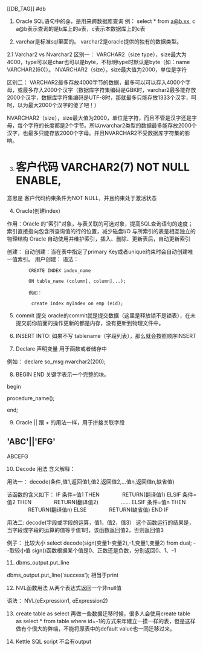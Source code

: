 [[DB_TAG]] #db 

1. Oracle SQL语句中的@，是用来跨数据库查询
例：
select * from a@b.xx, c
a@b表示查询的是b库上的a表，c表示本数据库上的c表

2. varchar是标准sql里面的。 varchar2是oracle提供的独有的数据类型。

2.1 Varchar2 vs Nvarchar2
区别一：
VARCHAR2（size type），size最大为4000，type可以是char也可以是byte，不标明type时默认是byte（如：name  VARCHAR2(60)）。
NVARCHAR2（size），size最大值为2000，单位是字符

区别二：
VARCHAR2最多存放4000字节的数据，最多可以可以存入4000个字母，或最多存入2000个汉字（数据库字符集编码是GBK时，varchar2最多能存放2000个汉字，数据库字符集编码是UTF-8时，那就最多只能存放1333个汉字，呵呵，以为最大2000个汉字的傻了吧！）

NVARCHAR2（size），size最大值为2000，单位是字符，而且不管是汉字还是字母，每个字符的长度都是2个字节。所以nvarchar2类型的数据最多能存放2000个汉字，也最多只能存放2000个字母。并且NVARCHAR2不受数据库字符集的影响。


3. #  客户代码 VARCHAR2(7) NOT NULL ENABLE, 
意思是 客户代码约束条件为NOT NULL，并且约束处于激活状态

4. Oracle(创建index)

作用：Oracle 的“索引”对象，与表关联的可选对象，提高SQL查询语句的速度；
	 索引直接指向包含所查询值的行的位置，减少磁盘I/O
	 与所索引的表是相互独立的物理结构
	 Oracle 自动使用并维护索引，插入、删除、更新表后，自动更新索引

创建：
	自动创建：当在表中指定了primary Key或者unique约束时会自动创建唯一值索引。
	用户创建： 
			语法：

			CREATE INDEX index_name

			ON table_name (column[, column]...);

			例如：

			 create index myIndex on emp (eid);



5. commit 提交
oracle的commit就是提交数据（这里是释放锁不是锁表），在未提交前你前面的操作更新的都是内存，没有更新到物理文件中。

6. INSERT INTO:
如果不写 tablename（字段列表），那么就会按照顺序INSERT


7. Declare 声明变量 用于函数或者储存中

例如：
declare
so_msg   nvarchar2(200); 

8. BEGIN END 关键字表示一个完整的块。

begin

procedure_name();

end; 

9. Oracle || 跟 + 的用法一样，用于拼接关联字段  

'ABC'||'EFG'
------------
ABCEFG


10. Decode 用法
含义解释：

用法一：
decode(条件,值1,返回值1,值2,返回值2,...值n,返回值n,缺省值)

该函数的含义如下：
IF 条件=值1 THEN
　　　　RETURN(翻译值1)
ELSIF 条件=值2 THEN
　　　　RETURN(翻译值2)
　　　　......
ELSIF 条件=值n THEN
　　　　RETURN(翻译值n)
ELSE
　　　　RETURN(缺省值)
END IF


用法二:
decode(字段或字段的运算，值1，值2，值3）
这个函数运行的结果是，当字段或字段的运算的值等于值1时，该函数返回值2，否则返回值3


例子：
比较大小
select decode(sign(变量1-变量2),-1,变量1,变量2) from dual; --取较小值
sign()函数根据某个值是0、正数还是负数，分别返回0、1、-1


11. dbms_output.put_line

dbms_output.put_line('success');
相当于print


12. NVL函数用法
从两个表达式返回一个非null值

语法：
NVL(eExpression1, eExpression2)


13. create table as select
再做一些数据迁移时候，很多人会使用create table as select * from table where id=-1的方式来年建立一摸一样的表，但是这样做有个很大的弊端，不能将原表中的default value也一同迁移过来。

14. Kettle
SQL script 不会有output

